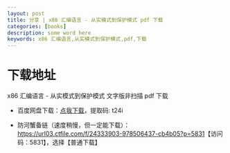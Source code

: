 ```yaml
---
layout: post
title: 分享 | x86 汇编语言 - 从实模式到保护模式 pdf 下载
categories: [books]
description: some word here
keywords: x86 汇编语言,从实模式到保护模式,pdf,下载
---
```


# 下载地址

x86 汇编语言 - 从实模式到保护模式 文字版非扫描 pdf 下载

- 百度网盘下载：[点我下载](https://pan.baidu.com/s/1DeOdm0g8fPkc71Aw9QzPNw?pwd=t24i)，提取码: t24i

- 防河蟹备链（速度稍慢，但一定能下载）：<https://url03.ctfile.com/f/24333903-978506437-cb4b05?p=5831>【访问码：5831】，选择【普通下载】
